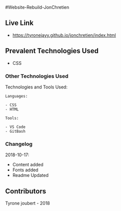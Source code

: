 #Website-Rebuild-JonChretien

## Live Link
- https://tyronejayy.github.io/jonchretien/index.html

## Prevalent Technologies Used

 - CSS

### Other Technologies Used

Technologies and Tools Used:

```
Languages:

- CSS
- HTML

```
```
Tools:

- VS Code
- GitBash

```

### Changelog

2018-10-17:
- Content added
- Fonts added
- Readme Updated

## Contributors

Tyrone joubert - 2018
